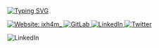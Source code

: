 [![Typing SVG](https://readme-typing-svg.herokuapp.com?center=true&vCenter=true&lines=ixh4m+-+Isham+Jaglan;I'm+a+Student;I'm+a+Pentester)](https://ixh4m.github.io)
<p align="justify">
<a href="https://ixh4m.github.io/" target="_blank">
    <img align="justify" alt="Website: ixh4m_" src="https://img.shields.io/badge/Website-ixh4m-white" />
  </a>
 <a href="https://gitlab.com/ixh4m" target="_blank">
     <img alt="GitLab" src="https://img.shields.io/badge/gitlab-%23181717.svg?style=for-the-badge&logo=gitlab&logoColor=white"/>  
  </a>
 <a href="https://linkedin.com/in/ishamjaglan" target="_blank">
    <img alt="LinkedIn" src="https://img.shields.io/badge/linkedin-%230077B5.svg?style=for-the-badge&logo=linkedin&logoColor=white"/>
  </a>
 <a href="https://twitter.com/ixh4m_" target="_blank">
    <img alt="Twitter" src="https://img.shields.io/badge/ixh4m-%231DA1F2.svg?style=for-the-badge&logo=Twitter&logoColor=white"/>
  </a>
</p>

<img alt="LinkedIn" src="https://img.shields.io/badge/linkedin-%230077B5.svg?style=for-the-badge&logo=linkedin&logoColor=white"/>
<!--
**ixh4m/ixh4m** is a ✨ _special_ ✨ repository because its `README.md` (this file) appears on your GitHub profile.

Here are some ideas to get you started:

- 🔭 I’m currently working on ...
- 🌱 I’m currently learning ...
- 👯 I’m looking to collaborate on ...
- 🤔 I’m looking for help with ...
- 💬 Ask me about ...
- 📫 How to reach me: ...
- 😄 Pronouns: ...
- ⚡ Fun fact: ...
-->
<p>
<a href="https://github.com/ixh4m">
  <img align="center" src="https://github-readme-stats.vercel.app/api/?username=ixh4m&show_icons=true&hide_border=true&title_color=fff&icon_color=79ff97&text_color=9f9f9f&bg_color=151515" />
</a>
<a href="https://github.com/ixh4m">
  <img align="center" src="https://github-readme-stats.vercel.app/api/top-langs/?username=ixh4m&layout=compact&show_icons=true&hide_border=true&title_color=fff&icon_color=79ff97&text_color=9f9f9f&bg_color=151515" />
</a>
<a href="https://paypal.me/ixh4m">
    <img alt="Paypal" src="https://img.shields.io/badge/PayPal-00457C?style=for-the-badge&logo=paypal&logoColor=white" />
  </a>
<a href="https://ko-fi.com/ixh4m">
    <img alt="Ko-Fi" src="https://img.shields.io/badge/Ko--fi-F16061?style=for-the-badge&logo=ko-fi&logoColor=white" />
  </a>
<a href="https://www.buymeacoffee.com/ixh4m">
    <img alt="BuyMeACoffee" src="https://img.shields.io/badge/Buy%20Me%20a%20Coffee-ffdd00?style=for-the-badge&logo=buy-me-a-coffee&logoColor=black" />
  </a>
</p>
